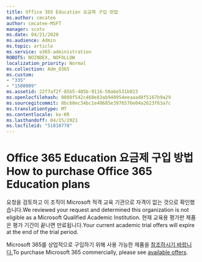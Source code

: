 ```yaml
---
title: Office 365 Education 요금제 구입 방법
ms.author: cmcatee
author: cmcatee-MSFT
manager: scotv
ms.date: 04/21/2020
ms.audience: Admin
ms.topic: article
ms.service: o365-administration
ROBOTS: NOINDEX, NOFOLLOW
localization_priority: Normal
ms.collection: Adm_O365
ms.custom:
- "335"
- "1500009"
ms.assetid: 22f7af2f-85b5-405b-9116-50abe531b023
ms.openlocfilehash: 0808f542c460e83ab940954eeaaad8f5167b9a29
ms.sourcegitcommit: 8bc60ec34bc1e40685e3976576e04a2623f63a7c
ms.translationtype: MT
ms.contentlocale: ko-KR
ms.lasthandoff: 04/15/2021
ms.locfileid: "51810778"
---
```

# <a name="how-to-purchase-office-365-education-plans"></a><span data-ttu-id="93cb4-102">Office 365 Education 요금제 구입 방법</span><span class="sxs-lookup"><span data-stu-id="93cb4-102">How to purchase Office 365 Education plans</span></span>

<span data-ttu-id="93cb4-103">요청을 검토하고 이 조직이 Microsoft 적격 교육 기관으로 자격이 없는 것으로 확인했습니다.</span><span class="sxs-lookup"><span data-stu-id="93cb4-103">We reviewed your request and determined this organization is not eligible as a Microsoft Qualified Academic Institution.</span></span> <span data-ttu-id="93cb4-104">현재 교육용 평가판 제품은 평가 기간이 끝나면 만료됩니다.</span><span class="sxs-lookup"><span data-stu-id="93cb4-104">Your current academic trial offers will expire at the end of the trial period.</span></span>
  
<span data-ttu-id="93cb4-105">Microsoft 365를 상업적으로 구입하기 위해 사용 가능한 제품을 [참조하시기 바랍니다.](https://go.microsoft.com/fwlink/p/?linkid=868433)</span><span class="sxs-lookup"><span data-stu-id="93cb4-105">To purchase Microsoft 365 commercially, please see [available offers](https://go.microsoft.com/fwlink/p/?linkid=868433).</span></span>  